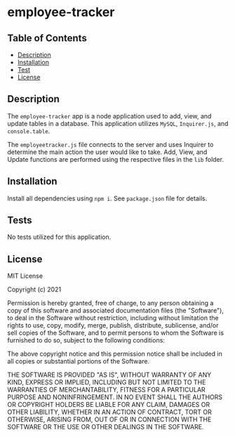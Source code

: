 # employee-tracker


## Table of Contents

 - [Description](#Description)
 - [Installation](#Installation)
 - [Test](#Tests)
 - [License](#License)

## Description 
The ```employee-tracker``` app is a node application used to add, view, and update tables in a database. This application utilizes ```MySQL```, ```Inquirer.js```, and ```console.table```. 

The ```employeetracker.js``` file connects to the server and uses Inquirer to determine the main action the user would like to take. Add, View, and Update functions are performed using the respective files in the ```lib``` folder.

## Installation
Install all dependencies using ```npm i```. See ```package.json``` file for details.

## Tests
No tests utilized for this application. 

## License
MIT License
 
 Copyright (c) 2021 
 
 Permission is hereby granted, free of charge, to any person obtaining a copy
 of this software and associated documentation files (the "Software"), to deal
 in the Software without restriction, including without limitation the rights
 to use, copy, modify, merge, publish, distribute, sublicense, and/or sell
 copies of the Software, and to permit persons to whom the Software is
 furnished to do so, subject to the following conditions:
 
 The above copyright notice and this permission notice shall be included in all
 copies or substantial portions of the Software.
 
 THE SOFTWARE IS PROVIDED "AS IS", WITHOUT WARRANTY OF ANY KIND, EXPRESS OR
 IMPLIED, INCLUDING BUT NOT LIMITED TO THE WARRANTIES OF MERCHANTABILITY,
 FITNESS FOR A PARTICULAR PURPOSE AND NONINFRINGEMENT. IN NO EVENT SHALL THE
 AUTHORS OR COPYRIGHT HOLDERS BE LIABLE FOR ANY CLAIM, DAMAGES OR OTHER
 LIABILITY, WHETHER IN AN ACTION OF CONTRACT, TORT OR OTHERWISE, ARISING FROM,
 OUT OF OR IN CONNECTION WITH THE SOFTWARE OR THE USE OR OTHER DEALINGS IN THE
 SOFTWARE.